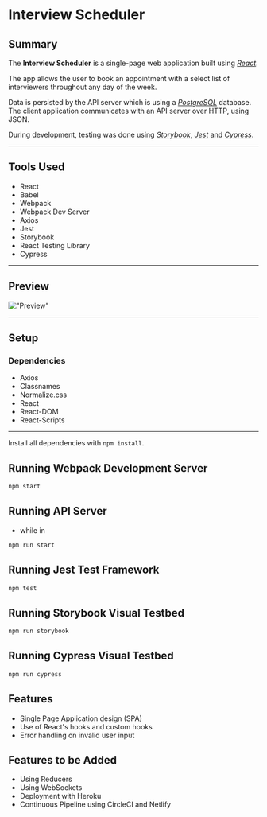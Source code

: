 # Interview Scheduler

## Summary

The **Interview Scheduler** is a single-page web application built using *[React](https://reactjs.org/)*.

The app allows the user to book an appointment with a select list of interviewers throughout any day of the week.

Data is persisted by the API server which is using a *[PostgreSQL](https://www.postgresql.org)* database. The client application communicates with an API server over HTTP, using JSON.

During development, testing was done using *[Storybook](https://storybook.js.org)*, *[Jest](https://jestjs.io)* and *[Cypress](https://www.cypress.io)*.

---
## Tools Used
- React
- Babel
- Webpack
- Webpack Dev Server
- Axios
- Jest
- Storybook
- React Testing Library
- Cypress

---
## Preview
!["Preview"](https://github.com/dlinardi/scheduler/blob/master/docs/scheduler-preview.gif)

---
## Setup

### Dependencies
- Axios
- Classnames
- Normalize.css
- React
- React-DOM
- React-Scripts

---

Install all dependencies with `npm install`.

## Running Webpack Development Server

```sh
npm start
```

## Running API Server

- while in 

```sh
npm run start
```

## Running Jest Test Framework

```sh
npm test
```

## Running Storybook Visual Testbed

```sh
npm run storybook
```

## Running Cypress Visual Testbed

```sh
npm run cypress
```

## Features
- Single Page Application design (SPA)
- Use of React's hooks and custom hooks
- Error handling on invalid user input

## Features to be Added
- Using Reducers
- Using WebSockets
- Deployment with Heroku
- Continuous Pipeline using CircleCI and Netlify

